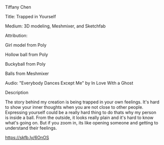 Tiffany Chen

Title: Trapped in Yourself

Medium: 3D modeling, Meshmixer, and Sketchfab

Attribution:

Girl model from Poly

Hollow ball from Poly

Buckyball from Poly

Balls from Meshmixer

Audio: "Everybody Dances Except Me" by In Love With a Ghost


Description

The story behind my creation is being trapped in your own feelings. It's hard to show your inner thoughts when you are not
close to other people. Expressing yourself could be a really hard thing to do thats why my person is inside a ball. From the 
outside, it looks really plain and it's hard to know what's going on. But if you zoom in, its like opening someone and getting
to understand their feelings. 

https://skfb.ly/6OnOS
